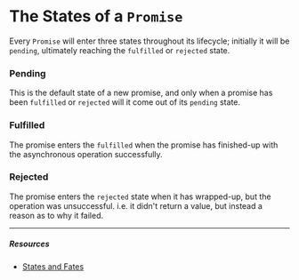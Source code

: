 # The States of a `Promise`

Every `Promise` will enter three states throughout its lifecycle; initially it will be `pending`, ultimately reaching the `fulfilled` or `rejected` state.

### **Pending**

This is the default state of a new promise, and only when a promise has been `fulfilled` or `rejected` will it come out of its `pending` state.

### **Fulfilled**

The promise enters the `fulfilled` when the promise has finished-up with the asynchronous operation successfully.

### **Rejected**

The promise enters the `rejected` state when it has wrapped-up, but the operation was unsuccessful. i.e. it didn't return a value, but instead a reason as to why it failed.

---

##### Resources

- [States and Fates](https://github.com/domenic/promises-unwrapping/blob/master/docs/states-and-fates.md)
